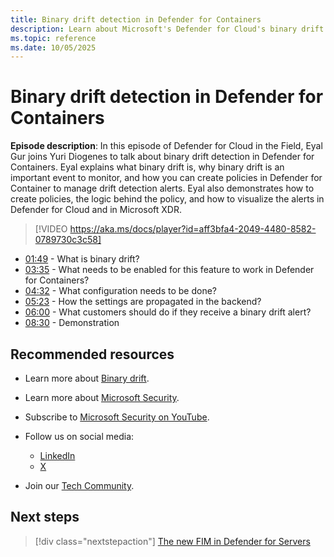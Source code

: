 ```yaml
---
title: Binary drift detection in Defender for Containers
description: Learn about Microsoft's Defender for Cloud's binary drift detection capabilities, including how to create policies and manage alerts effectively.
ms.topic: reference
ms.date: 10/05/2025
---
```


# Binary drift detection in Defender for Containers

**Episode description**: In this episode of Defender for Cloud in the Field, Eyal Gur joins Yuri Diogenes to talk about binary drift detection in Defender for Containers. Eyal explains what binary drift is, why binary drift is an important event to monitor, and how you can create policies in Defender for Container to manage drift detection alerts. Eyal also demonstrates how to create policies, the logic behind the policy, and how to visualize the alerts in Defender for Cloud and in Microsoft XDR.
  

> [!VIDEO https://aka.ms/docs/player?id=aff3bfa4-2049-4480-8582-0789730c3c58]

- [01:49](/shows/mdc-in-the-field/binary-drift#time=01m49s) - What is binary drift?
- [03:35](/shows/mdc-in-the-field/binary-drift#time=03m35s) - What needs to be enabled for this feature to work in Defender for Containers?
- [04:32](/shows/mdc-in-the-field/binary-drift#time=04m32s) - What configuration needs to be done?
- [05:23](/shows/mdc-in-the-field/binary-drift#time=05m23s) - How the settings are propagated in the backend?
- [06:00](/shows/mdc-in-the-field/binary-drift#time=06m00s) - What customers should do if they receive a binary drift alert?
- [08:30](/shows/mdc-in-the-field/binary-drift#time=08m30s) - Demonstration

## Recommended resources

- Learn more about [Binary drift](binary-drift-detection.md).
- Learn more about [Microsoft Security](https://msft.it/6002T9HQY).
- Subscribe to [Microsoft Security on YouTube](https://www.youtube.com/playlist?list=PL3ZTgFEc7LysiX4PfHhdJPR7S8mGO14YS).

- Follow us on social media:

  - [LinkedIn](https://www.linkedin.com/showcase/microsoft-security/)
  - [X](https://x.com/msftsecurity)

- Join our [Tech Community](https://aka.ms/SecurityTechCommunity).

## Next steps

> [!div class="nextstepaction"]
> [The new FIM in Defender for Servers](episode-fifty-three.md)

